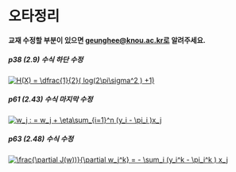 # 오타정리 

#### 교재 수정할 부분이 있으면 geunghee@knou.ac.kr로 알려주세요.

##### p38 (2.9) 수식 하단 수정

<a href="https://www.codecogs.com/eqnedit.php?latex=H(X)&space;=&space;\dfrac{1}{2}(&space;log(2\pi\sigma^2&space;)&space;&plus;1)" target="_blank"><img src="https://latex.codecogs.com/gif.latex?H(X)&space;=&space;\dfrac{1}{2}(&space;log(2\pi\sigma^2&space;)&space;&plus;1)" title="H(X) = \dfrac{1}{2}( log(2\pi\sigma^2 ) +1)" /></a>

##### p61 (2.43) 수식 마지막 수정

<a href="https://www.codecogs.com/eqnedit.php?latex=w_j&space;:&space;=&space;w_j&space;&plus;&space;\eta\sum_{i=1}^n&space;(y_i&space;-&space;\pi_i&space;)x_j" target="_blank"><img src="https://latex.codecogs.com/gif.latex?w_j&space;:&space;=&space;w_j&space;&plus;&space;\eta\sum_{i=1}^n&space;(y_i&space;-&space;\pi_i&space;)x_j" title="w_j : = w_j + \eta\sum_{i=1}^n (y_i - \pi_i )x_j" /></a>

##### p63 (2.48) 수식 수정

<a href="https://www.codecogs.com/eqnedit.php?latex=\frac{\partial&space;J(w)}{\partial&space;w_j^k}&space;=&space;-&space;\sum_i&space;(y_i^k&space;-&space;\pi_i^k&space;)&space;x_j" target="_blank"><img src="https://latex.codecogs.com/gif.latex?\frac{\partial&space;J(w)}{\partial&space;w_j^k}&space;=&space;-&space;\sum_i&space;(y_i^k&space;-&space;\pi_i^k&space;)&space;x_j" title="\frac{\partial J(w))}{\partial w_j^k} = - \sum_i (y_i^k - \pi_i^k ) x_j" /></a>
